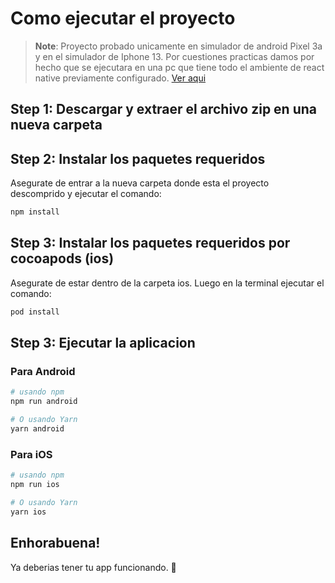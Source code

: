 # Como ejecutar el proyecto

> **Note**: Proyecto probado unicamente en simulador de android Pixel 3a y en el simulador de Iphone 13. Por cuestiones practicas damos por hecho que se ejecutara en una pc que tiene todo el ambiente de react native previamente configurado. [Ver aqui](https://reactnative.dev/docs/environment-setup)

## Step 1: Descargar y extraer el archivo zip en una nueva carpeta

## Step 2: Instalar los paquetes requeridos

Asegurate de entrar a la nueva carpeta donde esta el proyecto descomprido y ejecutar el comando:

```bash
npm install
```

## Step 3: Instalar los paquetes requeridos por cocoapods (ios)

Asegurate de estar dentro de la carpeta ios. Luego en la terminal ejecutar el comando:

```bash
pod install
```

## Step 3: Ejecutar la aplicacion

### Para Android

```bash
# usando npm
npm run android

# O usando Yarn
yarn android
```

### Para iOS

```bash
# usando npm
npm run ios

# O usando Yarn
yarn ios
```

## Enhorabuena!

Ya deberias tener tu app funcionando. :partying_face:
